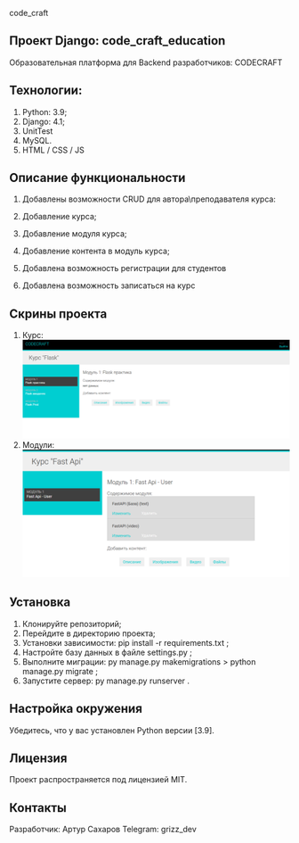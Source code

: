 code_craft

## Проект Django: code_craft_education

Образовательная платформа для Backend разработчиков: CODECRAFT

## Технологии:

1. Python: 3.9;
2. Django: 4.1;
3. UnitTest
4. MySQL.
5. HTML / CSS / JS


## Описание функциональности
1. Добавлены возможности CRUD для автора\преподавателя курса:
2. Добавление курса;
3. Добавление модуля курса;
4. Добавление контента в модуль курса;

5. Добавлена возможность регистрации для студентов
6. Добавлена возможность записаться на курс


## Скрины проекта
1. Курс: ![img.png](img.png)
2. Модули: ![img_1.png](img_1.png)
   



## Установка

1. Клонируйте репозиторий;
2. Перейдите в директорию проекта;
3. Установки зависимости: pip install -r requirements.txt ;
4. Настройте базу данных в файле settings.py ;
5. Выполните миграции: py manage.py makemigrations > python manage.py migrate ;
6. Запустите сервер: py manage.py runserver .

## Настройка окружения

Убедитесь, что у вас установлен Python версии [3.9].

## Лицензия

Проект распространяется под лицензией MIT.

## Контакты

Разработчик: Артур Сахаров
Telegram: grizz_dev
